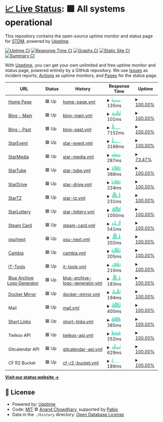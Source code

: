 # [📈 Live Status](https://status.stardream.online): <!--live status--> **🟩 All systems operational**

This repository contains the open-source uptime monitor and status page for [STDM](https://status.stardream.online), powered by [Upptime](https://github.com/upptime/upptime).

[![Uptime CI](https://github.com/STDM-Group/upptime/workflows/Uptime%20CI/badge.svg)](https://github.com/STDM-Group/upptime/actions?query=workflow%3A%22Uptime+CI%22)
[![Response Time CI](https://github.com/STDM-Group/upptime/workflows/Response%20Time%20CI/badge.svg)](https://github.com/STDM-Group/upptime/actions?query=workflow%3A%22Response+Time+CI%22)
[![Graphs CI](https://github.com/STDM-Group/upptime/workflows/Graphs%20CI/badge.svg)](https://github.com/STDM-Group/upptime/actions?query=workflow%3A%22Graphs+CI%22)
[![Static Site CI](https://github.com/STDM-Group/upptime/workflows/Static%20Site%20CI/badge.svg)](https://github.com/STDM-Group/upptime/actions?query=workflow%3A%22Static+Site+CI%22)
[![Summary CI](https://github.com/STDM-Group/upptime/workflows/Summary%20CI/badge.svg)](https://github.com/STDM-Group/upptime/actions?query=workflow%3A%22Summary+CI%22)

With [Upptime](https://upptime.js.org), you can get your own unlimited and free uptime monitor and status page, powered entirely by a GitHub repository. We use [Issues](https://github.com/STDM-Group/upptime/issues) as incident reports, [Actions](https://github.com/STDM-Group/upptime/actions) as uptime monitors, and [Pages](https://status.stardream.online) for the status page.

<!--start: status pages-->
<!-- This summary is generated by Upptime (https://github.com/upptime/upptime) -->
<!-- Do not edit this manually, your changes will be overwritten -->
<!-- prettier-ignore -->
| URL | Status | History | Response Time | Uptime |
| --- | ------ | ------- | ------------- | ------ |
| <img alt="" src="https://icons.duckduckgo.com/ip3/www.stardream.online.ico" height="13"> [Home Page](https://www.stardream.online) | 🟩 Up | [home-page.yml](https://github.com/STDM-Group/upptime/commits/HEAD/history/home-page.yml) | <details><summary><img alt="Response time graph" src="./graphs/home-page/response-time-week.png" height="20"> 135ms</summary><br><a href="https://status.stardream.online/history/home-page"><img alt="Response time 135" src="https://img.shields.io/endpoint?url=https%3A%2F%2Fraw.githubusercontent.com%2FSTDM-Group%2Fupptime%2FHEAD%2Fapi%2Fhome-page%2Fresponse-time.json"></a><br><a href="https://status.stardream.online/history/home-page"><img alt="24-hour response time 84" src="https://img.shields.io/endpoint?url=https%3A%2F%2Fraw.githubusercontent.com%2FSTDM-Group%2Fupptime%2FHEAD%2Fapi%2Fhome-page%2Fresponse-time-day.json"></a><br><a href="https://status.stardream.online/history/home-page"><img alt="7-day response time 135" src="https://img.shields.io/endpoint?url=https%3A%2F%2Fraw.githubusercontent.com%2FSTDM-Group%2Fupptime%2FHEAD%2Fapi%2Fhome-page%2Fresponse-time-week.json"></a><br><a href="https://status.stardream.online/history/home-page"><img alt="30-day response time 135" src="https://img.shields.io/endpoint?url=https%3A%2F%2Fraw.githubusercontent.com%2FSTDM-Group%2Fupptime%2FHEAD%2Fapi%2Fhome-page%2Fresponse-time-month.json"></a><br><a href="https://status.stardream.online/history/home-page"><img alt="1-year response time 135" src="https://img.shields.io/endpoint?url=https%3A%2F%2Fraw.githubusercontent.com%2FSTDM-Group%2Fupptime%2FHEAD%2Fapi%2Fhome-page%2Fresponse-time-year.json"></a></details> | <details><summary><a href="https://status.stardream.online/history/home-page">100.00%</a></summary><a href="https://status.stardream.online/history/home-page"><img alt="All-time uptime 100.00%" src="https://img.shields.io/endpoint?url=https%3A%2F%2Fraw.githubusercontent.com%2FSTDM-Group%2Fupptime%2FHEAD%2Fapi%2Fhome-page%2Fuptime.json"></a><br><a href="https://status.stardream.online/history/home-page"><img alt="24-hour uptime 100.00%" src="https://img.shields.io/endpoint?url=https%3A%2F%2Fraw.githubusercontent.com%2FSTDM-Group%2Fupptime%2FHEAD%2Fapi%2Fhome-page%2Fuptime-day.json"></a><br><a href="https://status.stardream.online/history/home-page"><img alt="7-day uptime 100.00%" src="https://img.shields.io/endpoint?url=https%3A%2F%2Fraw.githubusercontent.com%2FSTDM-Group%2Fupptime%2FHEAD%2Fapi%2Fhome-page%2Fuptime-week.json"></a><br><a href="https://status.stardream.online/history/home-page"><img alt="30-day uptime 100.00%" src="https://img.shields.io/endpoint?url=https%3A%2F%2Fraw.githubusercontent.com%2FSTDM-Group%2Fupptime%2FHEAD%2Fapi%2Fhome-page%2Fuptime-month.json"></a><br><a href="https://status.stardream.online/history/home-page"><img alt="1-year uptime 100.00%" src="https://img.shields.io/endpoint?url=https%3A%2F%2Fraw.githubusercontent.com%2FSTDM-Group%2Fupptime%2FHEAD%2Fapi%2Fhome-page%2Fuptime-year.json"></a></details>
| <img alt="" src="https://icons.duckduckgo.com/ip3/blog.stardream.online.ico" height="13"> [Blog - Main](https://blog.stardream.online) | 🟩 Up | [blog-main.yml](https://github.com/STDM-Group/upptime/commits/HEAD/history/blog-main.yml) | <details><summary><img alt="Response time graph" src="./graphs/blog-main/response-time-week.png" height="20"> 101ms</summary><br><a href="https://status.stardream.online/history/blog-main"><img alt="Response time 101" src="https://img.shields.io/endpoint?url=https%3A%2F%2Fraw.githubusercontent.com%2FSTDM-Group%2Fupptime%2FHEAD%2Fapi%2Fblog-main%2Fresponse-time.json"></a><br><a href="https://status.stardream.online/history/blog-main"><img alt="24-hour response time 169" src="https://img.shields.io/endpoint?url=https%3A%2F%2Fraw.githubusercontent.com%2FSTDM-Group%2Fupptime%2FHEAD%2Fapi%2Fblog-main%2Fresponse-time-day.json"></a><br><a href="https://status.stardream.online/history/blog-main"><img alt="7-day response time 101" src="https://img.shields.io/endpoint?url=https%3A%2F%2Fraw.githubusercontent.com%2FSTDM-Group%2Fupptime%2FHEAD%2Fapi%2Fblog-main%2Fresponse-time-week.json"></a><br><a href="https://status.stardream.online/history/blog-main"><img alt="30-day response time 101" src="https://img.shields.io/endpoint?url=https%3A%2F%2Fraw.githubusercontent.com%2FSTDM-Group%2Fupptime%2FHEAD%2Fapi%2Fblog-main%2Fresponse-time-month.json"></a><br><a href="https://status.stardream.online/history/blog-main"><img alt="1-year response time 101" src="https://img.shields.io/endpoint?url=https%3A%2F%2Fraw.githubusercontent.com%2FSTDM-Group%2Fupptime%2FHEAD%2Fapi%2Fblog-main%2Fresponse-time-year.json"></a></details> | <details><summary><a href="https://status.stardream.online/history/blog-main">100.00%</a></summary><a href="https://status.stardream.online/history/blog-main"><img alt="All-time uptime 100.00%" src="https://img.shields.io/endpoint?url=https%3A%2F%2Fraw.githubusercontent.com%2FSTDM-Group%2Fupptime%2FHEAD%2Fapi%2Fblog-main%2Fuptime.json"></a><br><a href="https://status.stardream.online/history/blog-main"><img alt="24-hour uptime 100.00%" src="https://img.shields.io/endpoint?url=https%3A%2F%2Fraw.githubusercontent.com%2FSTDM-Group%2Fupptime%2FHEAD%2Fapi%2Fblog-main%2Fuptime-day.json"></a><br><a href="https://status.stardream.online/history/blog-main"><img alt="7-day uptime 100.00%" src="https://img.shields.io/endpoint?url=https%3A%2F%2Fraw.githubusercontent.com%2FSTDM-Group%2Fupptime%2FHEAD%2Fapi%2Fblog-main%2Fuptime-week.json"></a><br><a href="https://status.stardream.online/history/blog-main"><img alt="30-day uptime 100.00%" src="https://img.shields.io/endpoint?url=https%3A%2F%2Fraw.githubusercontent.com%2FSTDM-Group%2Fupptime%2FHEAD%2Fapi%2Fblog-main%2Fuptime-month.json"></a><br><a href="https://status.stardream.online/history/blog-main"><img alt="1-year uptime 100.00%" src="https://img.shields.io/endpoint?url=https%3A%2F%2Fraw.githubusercontent.com%2FSTDM-Group%2Fupptime%2FHEAD%2Fapi%2Fblog-main%2Fuptime-year.json"></a></details>
| <img alt="" src="https://icons.duckduckgo.com/ip3/nas-y-blog.stardream.online.ico" height="13"> [Blog - Past](https://nas-y-blog.stardream.online) | 🟩 Up | [blog-past.yml](https://github.com/STDM-Group/upptime/commits/HEAD/history/blog-past.yml) | <details><summary><img alt="Response time graph" src="./graphs/blog-past/response-time-week.png" height="20"> 7152ms</summary><br><a href="https://status.stardream.online/history/blog-past"><img alt="Response time 7152" src="https://img.shields.io/endpoint?url=https%3A%2F%2Fraw.githubusercontent.com%2FSTDM-Group%2Fupptime%2FHEAD%2Fapi%2Fblog-past%2Fresponse-time.json"></a><br><a href="https://status.stardream.online/history/blog-past"><img alt="24-hour response time 2756" src="https://img.shields.io/endpoint?url=https%3A%2F%2Fraw.githubusercontent.com%2FSTDM-Group%2Fupptime%2FHEAD%2Fapi%2Fblog-past%2Fresponse-time-day.json"></a><br><a href="https://status.stardream.online/history/blog-past"><img alt="7-day response time 7152" src="https://img.shields.io/endpoint?url=https%3A%2F%2Fraw.githubusercontent.com%2FSTDM-Group%2Fupptime%2FHEAD%2Fapi%2Fblog-past%2Fresponse-time-week.json"></a><br><a href="https://status.stardream.online/history/blog-past"><img alt="30-day response time 7152" src="https://img.shields.io/endpoint?url=https%3A%2F%2Fraw.githubusercontent.com%2FSTDM-Group%2Fupptime%2FHEAD%2Fapi%2Fblog-past%2Fresponse-time-month.json"></a><br><a href="https://status.stardream.online/history/blog-past"><img alt="1-year response time 7152" src="https://img.shields.io/endpoint?url=https%3A%2F%2Fraw.githubusercontent.com%2FSTDM-Group%2Fupptime%2FHEAD%2Fapi%2Fblog-past%2Fresponse-time-year.json"></a></details> | <details><summary><a href="https://status.stardream.online/history/blog-past">100.00%</a></summary><a href="https://status.stardream.online/history/blog-past"><img alt="All-time uptime 100.00%" src="https://img.shields.io/endpoint?url=https%3A%2F%2Fraw.githubusercontent.com%2FSTDM-Group%2Fupptime%2FHEAD%2Fapi%2Fblog-past%2Fuptime.json"></a><br><a href="https://status.stardream.online/history/blog-past"><img alt="24-hour uptime 100.00%" src="https://img.shields.io/endpoint?url=https%3A%2F%2Fraw.githubusercontent.com%2FSTDM-Group%2Fupptime%2FHEAD%2Fapi%2Fblog-past%2Fuptime-day.json"></a><br><a href="https://status.stardream.online/history/blog-past"><img alt="7-day uptime 100.00%" src="https://img.shields.io/endpoint?url=https%3A%2F%2Fraw.githubusercontent.com%2FSTDM-Group%2Fupptime%2FHEAD%2Fapi%2Fblog-past%2Fuptime-week.json"></a><br><a href="https://status.stardream.online/history/blog-past"><img alt="30-day uptime 100.00%" src="https://img.shields.io/endpoint?url=https%3A%2F%2Fraw.githubusercontent.com%2FSTDM-Group%2Fupptime%2FHEAD%2Fapi%2Fblog-past%2Fuptime-month.json"></a><br><a href="https://status.stardream.online/history/blog-past"><img alt="1-year uptime 100.00%" src="https://img.shields.io/endpoint?url=https%3A%2F%2Fraw.githubusercontent.com%2FSTDM-Group%2Fupptime%2FHEAD%2Fapi%2Fblog-past%2Fuptime-year.json"></a></details>
| <img alt="" src="https://icons.duckduckgo.com/ip3/event.stardream.online.ico" height="13"> [StarEvent](https://event.stardream.online) | 🟩 Up | [star-event.yml](https://github.com/STDM-Group/upptime/commits/HEAD/history/star-event.yml) | <details><summary><img alt="Response time graph" src="./graphs/star-event/response-time-week.png" height="20"> 3188ms</summary><br><a href="https://status.stardream.online/history/star-event"><img alt="Response time 3188" src="https://img.shields.io/endpoint?url=https%3A%2F%2Fraw.githubusercontent.com%2FSTDM-Group%2Fupptime%2FHEAD%2Fapi%2Fstar-event%2Fresponse-time.json"></a><br><a href="https://status.stardream.online/history/star-event"><img alt="24-hour response time 1878" src="https://img.shields.io/endpoint?url=https%3A%2F%2Fraw.githubusercontent.com%2FSTDM-Group%2Fupptime%2FHEAD%2Fapi%2Fstar-event%2Fresponse-time-day.json"></a><br><a href="https://status.stardream.online/history/star-event"><img alt="7-day response time 3188" src="https://img.shields.io/endpoint?url=https%3A%2F%2Fraw.githubusercontent.com%2FSTDM-Group%2Fupptime%2FHEAD%2Fapi%2Fstar-event%2Fresponse-time-week.json"></a><br><a href="https://status.stardream.online/history/star-event"><img alt="30-day response time 3188" src="https://img.shields.io/endpoint?url=https%3A%2F%2Fraw.githubusercontent.com%2FSTDM-Group%2Fupptime%2FHEAD%2Fapi%2Fstar-event%2Fresponse-time-month.json"></a><br><a href="https://status.stardream.online/history/star-event"><img alt="1-year response time 3188" src="https://img.shields.io/endpoint?url=https%3A%2F%2Fraw.githubusercontent.com%2FSTDM-Group%2Fupptime%2FHEAD%2Fapi%2Fstar-event%2Fresponse-time-year.json"></a></details> | <details><summary><a href="https://status.stardream.online/history/star-event">100.00%</a></summary><a href="https://status.stardream.online/history/star-event"><img alt="All-time uptime 100.00%" src="https://img.shields.io/endpoint?url=https%3A%2F%2Fraw.githubusercontent.com%2FSTDM-Group%2Fupptime%2FHEAD%2Fapi%2Fstar-event%2Fuptime.json"></a><br><a href="https://status.stardream.online/history/star-event"><img alt="24-hour uptime 100.00%" src="https://img.shields.io/endpoint?url=https%3A%2F%2Fraw.githubusercontent.com%2FSTDM-Group%2Fupptime%2FHEAD%2Fapi%2Fstar-event%2Fuptime-day.json"></a><br><a href="https://status.stardream.online/history/star-event"><img alt="7-day uptime 100.00%" src="https://img.shields.io/endpoint?url=https%3A%2F%2Fraw.githubusercontent.com%2FSTDM-Group%2Fupptime%2FHEAD%2Fapi%2Fstar-event%2Fuptime-week.json"></a><br><a href="https://status.stardream.online/history/star-event"><img alt="30-day uptime 100.00%" src="https://img.shields.io/endpoint?url=https%3A%2F%2Fraw.githubusercontent.com%2FSTDM-Group%2Fupptime%2FHEAD%2Fapi%2Fstar-event%2Fuptime-month.json"></a><br><a href="https://status.stardream.online/history/star-event"><img alt="1-year uptime 100.00%" src="https://img.shields.io/endpoint?url=https%3A%2F%2Fraw.githubusercontent.com%2FSTDM-Group%2Fupptime%2FHEAD%2Fapi%2Fstar-event%2Fuptime-year.json"></a></details>
| <img alt="" src="https://icons.duckduckgo.com/ip3/social.lolihouse.top.ico" height="13"> [StarMedia](https://social.lolihouse.top) | 🟩 Up | [star-media.yml](https://github.com/STDM-Group/upptime/commits/HEAD/history/star-media.yml) | <details><summary><img alt="Response time graph" src="./graphs/star-media/response-time-week.png" height="20"> 287ms</summary><br><a href="https://status.stardream.online/history/star-media"><img alt="Response time 287" src="https://img.shields.io/endpoint?url=https%3A%2F%2Fraw.githubusercontent.com%2FSTDM-Group%2Fupptime%2FHEAD%2Fapi%2Fstar-media%2Fresponse-time.json"></a><br><a href="https://status.stardream.online/history/star-media"><img alt="24-hour response time 201" src="https://img.shields.io/endpoint?url=https%3A%2F%2Fraw.githubusercontent.com%2FSTDM-Group%2Fupptime%2FHEAD%2Fapi%2Fstar-media%2Fresponse-time-day.json"></a><br><a href="https://status.stardream.online/history/star-media"><img alt="7-day response time 287" src="https://img.shields.io/endpoint?url=https%3A%2F%2Fraw.githubusercontent.com%2FSTDM-Group%2Fupptime%2FHEAD%2Fapi%2Fstar-media%2Fresponse-time-week.json"></a><br><a href="https://status.stardream.online/history/star-media"><img alt="30-day response time 287" src="https://img.shields.io/endpoint?url=https%3A%2F%2Fraw.githubusercontent.com%2FSTDM-Group%2Fupptime%2FHEAD%2Fapi%2Fstar-media%2Fresponse-time-month.json"></a><br><a href="https://status.stardream.online/history/star-media"><img alt="1-year response time 287" src="https://img.shields.io/endpoint?url=https%3A%2F%2Fraw.githubusercontent.com%2FSTDM-Group%2Fupptime%2FHEAD%2Fapi%2Fstar-media%2Fresponse-time-year.json"></a></details> | <details><summary><a href="https://status.stardream.online/history/star-media">73.47%</a></summary><a href="https://status.stardream.online/history/star-media"><img alt="All-time uptime 73.47%" src="https://img.shields.io/endpoint?url=https%3A%2F%2Fraw.githubusercontent.com%2FSTDM-Group%2Fupptime%2FHEAD%2Fapi%2Fstar-media%2Fuptime.json"></a><br><a href="https://status.stardream.online/history/star-media"><img alt="24-hour uptime 100.00%" src="https://img.shields.io/endpoint?url=https%3A%2F%2Fraw.githubusercontent.com%2FSTDM-Group%2Fupptime%2FHEAD%2Fapi%2Fstar-media%2Fuptime-day.json"></a><br><a href="https://status.stardream.online/history/star-media"><img alt="7-day uptime 73.47%" src="https://img.shields.io/endpoint?url=https%3A%2F%2Fraw.githubusercontent.com%2FSTDM-Group%2Fupptime%2FHEAD%2Fapi%2Fstar-media%2Fuptime-week.json"></a><br><a href="https://status.stardream.online/history/star-media"><img alt="30-day uptime 73.47%" src="https://img.shields.io/endpoint?url=https%3A%2F%2Fraw.githubusercontent.com%2FSTDM-Group%2Fupptime%2FHEAD%2Fapi%2Fstar-media%2Fuptime-month.json"></a><br><a href="https://status.stardream.online/history/star-media"><img alt="1-year uptime 73.47%" src="https://img.shields.io/endpoint?url=https%3A%2F%2Fraw.githubusercontent.com%2FSTDM-Group%2Fupptime%2FHEAD%2Fapi%2Fstar-media%2Fuptime-year.json"></a></details>
| <img alt="" src="https://icons.duckduckgo.com/ip3/video.lolihouse.top.ico" height="13"> [StarTube](https://video.lolihouse.top) | 🟩 Up | [star-tube.yml](https://github.com/STDM-Group/upptime/commits/HEAD/history/star-tube.yml) | <details><summary><img alt="Response time graph" src="./graphs/star-tube/response-time-week.png" height="20"> 388ms</summary><br><a href="https://status.stardream.online/history/star-tube"><img alt="Response time 388" src="https://img.shields.io/endpoint?url=https%3A%2F%2Fraw.githubusercontent.com%2FSTDM-Group%2Fupptime%2FHEAD%2Fapi%2Fstar-tube%2Fresponse-time.json"></a><br><a href="https://status.stardream.online/history/star-tube"><img alt="24-hour response time 234" src="https://img.shields.io/endpoint?url=https%3A%2F%2Fraw.githubusercontent.com%2FSTDM-Group%2Fupptime%2FHEAD%2Fapi%2Fstar-tube%2Fresponse-time-day.json"></a><br><a href="https://status.stardream.online/history/star-tube"><img alt="7-day response time 388" src="https://img.shields.io/endpoint?url=https%3A%2F%2Fraw.githubusercontent.com%2FSTDM-Group%2Fupptime%2FHEAD%2Fapi%2Fstar-tube%2Fresponse-time-week.json"></a><br><a href="https://status.stardream.online/history/star-tube"><img alt="30-day response time 388" src="https://img.shields.io/endpoint?url=https%3A%2F%2Fraw.githubusercontent.com%2FSTDM-Group%2Fupptime%2FHEAD%2Fapi%2Fstar-tube%2Fresponse-time-month.json"></a><br><a href="https://status.stardream.online/history/star-tube"><img alt="1-year response time 388" src="https://img.shields.io/endpoint?url=https%3A%2F%2Fraw.githubusercontent.com%2FSTDM-Group%2Fupptime%2FHEAD%2Fapi%2Fstar-tube%2Fresponse-time-year.json"></a></details> | <details><summary><a href="https://status.stardream.online/history/star-tube">100.00%</a></summary><a href="https://status.stardream.online/history/star-tube"><img alt="All-time uptime 100.00%" src="https://img.shields.io/endpoint?url=https%3A%2F%2Fraw.githubusercontent.com%2FSTDM-Group%2Fupptime%2FHEAD%2Fapi%2Fstar-tube%2Fuptime.json"></a><br><a href="https://status.stardream.online/history/star-tube"><img alt="24-hour uptime 100.00%" src="https://img.shields.io/endpoint?url=https%3A%2F%2Fraw.githubusercontent.com%2FSTDM-Group%2Fupptime%2FHEAD%2Fapi%2Fstar-tube%2Fuptime-day.json"></a><br><a href="https://status.stardream.online/history/star-tube"><img alt="7-day uptime 100.00%" src="https://img.shields.io/endpoint?url=https%3A%2F%2Fraw.githubusercontent.com%2FSTDM-Group%2Fupptime%2FHEAD%2Fapi%2Fstar-tube%2Fuptime-week.json"></a><br><a href="https://status.stardream.online/history/star-tube"><img alt="30-day uptime 100.00%" src="https://img.shields.io/endpoint?url=https%3A%2F%2Fraw.githubusercontent.com%2FSTDM-Group%2Fupptime%2FHEAD%2Fapi%2Fstar-tube%2Fuptime-month.json"></a><br><a href="https://status.stardream.online/history/star-tube"><img alt="1-year uptime 100.00%" src="https://img.shields.io/endpoint?url=https%3A%2F%2Fraw.githubusercontent.com%2FSTDM-Group%2Fupptime%2FHEAD%2Fapi%2Fstar-tube%2Fuptime-year.json"></a></details>
| <img alt="" src="https://icons.duckduckgo.com/ip3/drive.stardream.online.ico" height="13"> [StarDrive](https://drive.stardream.online) | 🟩 Up | [star-drive.yml](https://github.com/STDM-Group/upptime/commits/HEAD/history/star-drive.yml) | <details><summary><img alt="Response time graph" src="./graphs/star-drive/response-time-week.png" height="20"> 224ms</summary><br><a href="https://status.stardream.online/history/star-drive"><img alt="Response time 224" src="https://img.shields.io/endpoint?url=https%3A%2F%2Fraw.githubusercontent.com%2FSTDM-Group%2Fupptime%2FHEAD%2Fapi%2Fstar-drive%2Fresponse-time.json"></a><br><a href="https://status.stardream.online/history/star-drive"><img alt="24-hour response time 94" src="https://img.shields.io/endpoint?url=https%3A%2F%2Fraw.githubusercontent.com%2FSTDM-Group%2Fupptime%2FHEAD%2Fapi%2Fstar-drive%2Fresponse-time-day.json"></a><br><a href="https://status.stardream.online/history/star-drive"><img alt="7-day response time 224" src="https://img.shields.io/endpoint?url=https%3A%2F%2Fraw.githubusercontent.com%2FSTDM-Group%2Fupptime%2FHEAD%2Fapi%2Fstar-drive%2Fresponse-time-week.json"></a><br><a href="https://status.stardream.online/history/star-drive"><img alt="30-day response time 224" src="https://img.shields.io/endpoint?url=https%3A%2F%2Fraw.githubusercontent.com%2FSTDM-Group%2Fupptime%2FHEAD%2Fapi%2Fstar-drive%2Fresponse-time-month.json"></a><br><a href="https://status.stardream.online/history/star-drive"><img alt="1-year response time 224" src="https://img.shields.io/endpoint?url=https%3A%2F%2Fraw.githubusercontent.com%2FSTDM-Group%2Fupptime%2FHEAD%2Fapi%2Fstar-drive%2Fresponse-time-year.json"></a></details> | <details><summary><a href="https://status.stardream.online/history/star-drive">100.00%</a></summary><a href="https://status.stardream.online/history/star-drive"><img alt="All-time uptime 100.00%" src="https://img.shields.io/endpoint?url=https%3A%2F%2Fraw.githubusercontent.com%2FSTDM-Group%2Fupptime%2FHEAD%2Fapi%2Fstar-drive%2Fuptime.json"></a><br><a href="https://status.stardream.online/history/star-drive"><img alt="24-hour uptime 100.00%" src="https://img.shields.io/endpoint?url=https%3A%2F%2Fraw.githubusercontent.com%2FSTDM-Group%2Fupptime%2FHEAD%2Fapi%2Fstar-drive%2Fuptime-day.json"></a><br><a href="https://status.stardream.online/history/star-drive"><img alt="7-day uptime 100.00%" src="https://img.shields.io/endpoint?url=https%3A%2F%2Fraw.githubusercontent.com%2FSTDM-Group%2Fupptime%2FHEAD%2Fapi%2Fstar-drive%2Fuptime-week.json"></a><br><a href="https://status.stardream.online/history/star-drive"><img alt="30-day uptime 100.00%" src="https://img.shields.io/endpoint?url=https%3A%2F%2Fraw.githubusercontent.com%2FSTDM-Group%2Fupptime%2FHEAD%2Fapi%2Fstar-drive%2Fuptime-month.json"></a><br><a href="https://status.stardream.online/history/star-drive"><img alt="1-year uptime 100.00%" src="https://img.shields.io/endpoint?url=https%3A%2F%2Fraw.githubusercontent.com%2FSTDM-Group%2Fupptime%2FHEAD%2Fapi%2Fstar-drive%2Fuptime-year.json"></a></details>
| <img alt="" src="https://icons.duckduckgo.com/ip3/tz.stardream.online.ico" height="13"> [StarTZ](https://tz.stardream.online) | 🟩 Up | [star-tz.yml](https://github.com/STDM-Group/upptime/commits/HEAD/history/star-tz.yml) | <details><summary><img alt="Response time graph" src="./graphs/star-tz/response-time-week.png" height="20"> 231ms</summary><br><a href="https://status.stardream.online/history/star-tz"><img alt="Response time 231" src="https://img.shields.io/endpoint?url=https%3A%2F%2Fraw.githubusercontent.com%2FSTDM-Group%2Fupptime%2FHEAD%2Fapi%2Fstar-tz%2Fresponse-time.json"></a><br><a href="https://status.stardream.online/history/star-tz"><img alt="24-hour response time 62" src="https://img.shields.io/endpoint?url=https%3A%2F%2Fraw.githubusercontent.com%2FSTDM-Group%2Fupptime%2FHEAD%2Fapi%2Fstar-tz%2Fresponse-time-day.json"></a><br><a href="https://status.stardream.online/history/star-tz"><img alt="7-day response time 231" src="https://img.shields.io/endpoint?url=https%3A%2F%2Fraw.githubusercontent.com%2FSTDM-Group%2Fupptime%2FHEAD%2Fapi%2Fstar-tz%2Fresponse-time-week.json"></a><br><a href="https://status.stardream.online/history/star-tz"><img alt="30-day response time 231" src="https://img.shields.io/endpoint?url=https%3A%2F%2Fraw.githubusercontent.com%2FSTDM-Group%2Fupptime%2FHEAD%2Fapi%2Fstar-tz%2Fresponse-time-month.json"></a><br><a href="https://status.stardream.online/history/star-tz"><img alt="1-year response time 231" src="https://img.shields.io/endpoint?url=https%3A%2F%2Fraw.githubusercontent.com%2FSTDM-Group%2Fupptime%2FHEAD%2Fapi%2Fstar-tz%2Fresponse-time-year.json"></a></details> | <details><summary><a href="https://status.stardream.online/history/star-tz">100.00%</a></summary><a href="https://status.stardream.online/history/star-tz"><img alt="All-time uptime 100.00%" src="https://img.shields.io/endpoint?url=https%3A%2F%2Fraw.githubusercontent.com%2FSTDM-Group%2Fupptime%2FHEAD%2Fapi%2Fstar-tz%2Fuptime.json"></a><br><a href="https://status.stardream.online/history/star-tz"><img alt="24-hour uptime 100.00%" src="https://img.shields.io/endpoint?url=https%3A%2F%2Fraw.githubusercontent.com%2FSTDM-Group%2Fupptime%2FHEAD%2Fapi%2Fstar-tz%2Fuptime-day.json"></a><br><a href="https://status.stardream.online/history/star-tz"><img alt="7-day uptime 100.00%" src="https://img.shields.io/endpoint?url=https%3A%2F%2Fraw.githubusercontent.com%2FSTDM-Group%2Fupptime%2FHEAD%2Fapi%2Fstar-tz%2Fuptime-week.json"></a><br><a href="https://status.stardream.online/history/star-tz"><img alt="30-day uptime 100.00%" src="https://img.shields.io/endpoint?url=https%3A%2F%2Fraw.githubusercontent.com%2FSTDM-Group%2Fupptime%2FHEAD%2Fapi%2Fstar-tz%2Fuptime-month.json"></a><br><a href="https://status.stardream.online/history/star-tz"><img alt="1-year uptime 100.00%" src="https://img.shields.io/endpoint?url=https%3A%2F%2Fraw.githubusercontent.com%2FSTDM-Group%2Fupptime%2FHEAD%2Fapi%2Fstar-tz%2Fuptime-year.json"></a></details>
| <img alt="" src="https://icons.duckduckgo.com/ip3/lottery.stardream.online.ico" height="13"> [StarLottery](https://lottery.stardream.online) | 🟩 Up | [star-lottery.yml](https://github.com/STDM-Group/upptime/commits/HEAD/history/star-lottery.yml) | <details><summary><img alt="Response time graph" src="./graphs/star-lottery/response-time-week.png" height="20"> 1050ms</summary><br><a href="https://status.stardream.online/history/star-lottery"><img alt="Response time 1050" src="https://img.shields.io/endpoint?url=https%3A%2F%2Fraw.githubusercontent.com%2FSTDM-Group%2Fupptime%2FHEAD%2Fapi%2Fstar-lottery%2Fresponse-time.json"></a><br><a href="https://status.stardream.online/history/star-lottery"><img alt="24-hour response time 1215" src="https://img.shields.io/endpoint?url=https%3A%2F%2Fraw.githubusercontent.com%2FSTDM-Group%2Fupptime%2FHEAD%2Fapi%2Fstar-lottery%2Fresponse-time-day.json"></a><br><a href="https://status.stardream.online/history/star-lottery"><img alt="7-day response time 1050" src="https://img.shields.io/endpoint?url=https%3A%2F%2Fraw.githubusercontent.com%2FSTDM-Group%2Fupptime%2FHEAD%2Fapi%2Fstar-lottery%2Fresponse-time-week.json"></a><br><a href="https://status.stardream.online/history/star-lottery"><img alt="30-day response time 1050" src="https://img.shields.io/endpoint?url=https%3A%2F%2Fraw.githubusercontent.com%2FSTDM-Group%2Fupptime%2FHEAD%2Fapi%2Fstar-lottery%2Fresponse-time-month.json"></a><br><a href="https://status.stardream.online/history/star-lottery"><img alt="1-year response time 1050" src="https://img.shields.io/endpoint?url=https%3A%2F%2Fraw.githubusercontent.com%2FSTDM-Group%2Fupptime%2FHEAD%2Fapi%2Fstar-lottery%2Fresponse-time-year.json"></a></details> | <details><summary><a href="https://status.stardream.online/history/star-lottery">100.00%</a></summary><a href="https://status.stardream.online/history/star-lottery"><img alt="All-time uptime 100.00%" src="https://img.shields.io/endpoint?url=https%3A%2F%2Fraw.githubusercontent.com%2FSTDM-Group%2Fupptime%2FHEAD%2Fapi%2Fstar-lottery%2Fuptime.json"></a><br><a href="https://status.stardream.online/history/star-lottery"><img alt="24-hour uptime 100.00%" src="https://img.shields.io/endpoint?url=https%3A%2F%2Fraw.githubusercontent.com%2FSTDM-Group%2Fupptime%2FHEAD%2Fapi%2Fstar-lottery%2Fuptime-day.json"></a><br><a href="https://status.stardream.online/history/star-lottery"><img alt="7-day uptime 100.00%" src="https://img.shields.io/endpoint?url=https%3A%2F%2Fraw.githubusercontent.com%2FSTDM-Group%2Fupptime%2FHEAD%2Fapi%2Fstar-lottery%2Fuptime-week.json"></a><br><a href="https://status.stardream.online/history/star-lottery"><img alt="30-day uptime 100.00%" src="https://img.shields.io/endpoint?url=https%3A%2F%2Fraw.githubusercontent.com%2FSTDM-Group%2Fupptime%2FHEAD%2Fapi%2Fstar-lottery%2Fuptime-month.json"></a><br><a href="https://status.stardream.online/history/star-lottery"><img alt="1-year uptime 100.00%" src="https://img.shields.io/endpoint?url=https%3A%2F%2Fraw.githubusercontent.com%2FSTDM-Group%2Fupptime%2FHEAD%2Fapi%2Fstar-lottery%2Fuptime-year.json"></a></details>
| <img alt="" src="https://icons.duckduckgo.com/ip3/steam.stardream.online.ico" height="13"> [Steam Card](https://steam.stardream.online) | 🟩 Up | [steam-card.yml](https://github.com/STDM-Group/upptime/commits/HEAD/history/steam-card.yml) | <details><summary><img alt="Response time graph" src="./graphs/steam-card/response-time-week.png" height="20"> 541ms</summary><br><a href="https://status.stardream.online/history/steam-card"><img alt="Response time 541" src="https://img.shields.io/endpoint?url=https%3A%2F%2Fraw.githubusercontent.com%2FSTDM-Group%2Fupptime%2FHEAD%2Fapi%2Fsteam-card%2Fresponse-time.json"></a><br><a href="https://status.stardream.online/history/steam-card"><img alt="24-hour response time 944" src="https://img.shields.io/endpoint?url=https%3A%2F%2Fraw.githubusercontent.com%2FSTDM-Group%2Fupptime%2FHEAD%2Fapi%2Fsteam-card%2Fresponse-time-day.json"></a><br><a href="https://status.stardream.online/history/steam-card"><img alt="7-day response time 541" src="https://img.shields.io/endpoint?url=https%3A%2F%2Fraw.githubusercontent.com%2FSTDM-Group%2Fupptime%2FHEAD%2Fapi%2Fsteam-card%2Fresponse-time-week.json"></a><br><a href="https://status.stardream.online/history/steam-card"><img alt="30-day response time 541" src="https://img.shields.io/endpoint?url=https%3A%2F%2Fraw.githubusercontent.com%2FSTDM-Group%2Fupptime%2FHEAD%2Fapi%2Fsteam-card%2Fresponse-time-month.json"></a><br><a href="https://status.stardream.online/history/steam-card"><img alt="1-year response time 541" src="https://img.shields.io/endpoint?url=https%3A%2F%2Fraw.githubusercontent.com%2FSTDM-Group%2Fupptime%2FHEAD%2Fapi%2Fsteam-card%2Fresponse-time-year.json"></a></details> | <details><summary><a href="https://status.stardream.online/history/steam-card">100.00%</a></summary><a href="https://status.stardream.online/history/steam-card"><img alt="All-time uptime 100.00%" src="https://img.shields.io/endpoint?url=https%3A%2F%2Fraw.githubusercontent.com%2FSTDM-Group%2Fupptime%2FHEAD%2Fapi%2Fsteam-card%2Fuptime.json"></a><br><a href="https://status.stardream.online/history/steam-card"><img alt="24-hour uptime 100.00%" src="https://img.shields.io/endpoint?url=https%3A%2F%2Fraw.githubusercontent.com%2FSTDM-Group%2Fupptime%2FHEAD%2Fapi%2Fsteam-card%2Fuptime-day.json"></a><br><a href="https://status.stardream.online/history/steam-card"><img alt="7-day uptime 100.00%" src="https://img.shields.io/endpoint?url=https%3A%2F%2Fraw.githubusercontent.com%2FSTDM-Group%2Fupptime%2FHEAD%2Fapi%2Fsteam-card%2Fuptime-week.json"></a><br><a href="https://status.stardream.online/history/steam-card"><img alt="30-day uptime 100.00%" src="https://img.shields.io/endpoint?url=https%3A%2F%2Fraw.githubusercontent.com%2FSTDM-Group%2Fupptime%2FHEAD%2Fapi%2Fsteam-card%2Fuptime-month.json"></a><br><a href="https://status.stardream.online/history/steam-card"><img alt="1-year uptime 100.00%" src="https://img.shields.io/endpoint?url=https%3A%2F%2Fraw.githubusercontent.com%2FSTDM-Group%2Fupptime%2FHEAD%2Fapi%2Fsteam-card%2Fuptime-year.json"></a></details>
| <img alt="" src="https://icons.duckduckgo.com/ip3/osusig.stardream.online.ico" height="13"> [osu!next](https://osusig.stardream.online) | 🟩 Up | [osu-next.yml](https://github.com/STDM-Group/upptime/commits/HEAD/history/osu-next.yml) | <details><summary><img alt="Response time graph" src="./graphs/osu-next/response-time-week.png" height="20"> 202ms</summary><br><a href="https://status.stardream.online/history/osu-next"><img alt="Response time 202" src="https://img.shields.io/endpoint?url=https%3A%2F%2Fraw.githubusercontent.com%2FSTDM-Group%2Fupptime%2FHEAD%2Fapi%2Fosu-next%2Fresponse-time.json"></a><br><a href="https://status.stardream.online/history/osu-next"><img alt="24-hour response time 62" src="https://img.shields.io/endpoint?url=https%3A%2F%2Fraw.githubusercontent.com%2FSTDM-Group%2Fupptime%2FHEAD%2Fapi%2Fosu-next%2Fresponse-time-day.json"></a><br><a href="https://status.stardream.online/history/osu-next"><img alt="7-day response time 202" src="https://img.shields.io/endpoint?url=https%3A%2F%2Fraw.githubusercontent.com%2FSTDM-Group%2Fupptime%2FHEAD%2Fapi%2Fosu-next%2Fresponse-time-week.json"></a><br><a href="https://status.stardream.online/history/osu-next"><img alt="30-day response time 202" src="https://img.shields.io/endpoint?url=https%3A%2F%2Fraw.githubusercontent.com%2FSTDM-Group%2Fupptime%2FHEAD%2Fapi%2Fosu-next%2Fresponse-time-month.json"></a><br><a href="https://status.stardream.online/history/osu-next"><img alt="1-year response time 202" src="https://img.shields.io/endpoint?url=https%3A%2F%2Fraw.githubusercontent.com%2FSTDM-Group%2Fupptime%2FHEAD%2Fapi%2Fosu-next%2Fresponse-time-year.json"></a></details> | <details><summary><a href="https://status.stardream.online/history/osu-next">100.00%</a></summary><a href="https://status.stardream.online/history/osu-next"><img alt="All-time uptime 100.00%" src="https://img.shields.io/endpoint?url=https%3A%2F%2Fraw.githubusercontent.com%2FSTDM-Group%2Fupptime%2FHEAD%2Fapi%2Fosu-next%2Fuptime.json"></a><br><a href="https://status.stardream.online/history/osu-next"><img alt="24-hour uptime 100.00%" src="https://img.shields.io/endpoint?url=https%3A%2F%2Fraw.githubusercontent.com%2FSTDM-Group%2Fupptime%2FHEAD%2Fapi%2Fosu-next%2Fuptime-day.json"></a><br><a href="https://status.stardream.online/history/osu-next"><img alt="7-day uptime 100.00%" src="https://img.shields.io/endpoint?url=https%3A%2F%2Fraw.githubusercontent.com%2FSTDM-Group%2Fupptime%2FHEAD%2Fapi%2Fosu-next%2Fuptime-week.json"></a><br><a href="https://status.stardream.online/history/osu-next"><img alt="30-day uptime 100.00%" src="https://img.shields.io/endpoint?url=https%3A%2F%2Fraw.githubusercontent.com%2FSTDM-Group%2Fupptime%2FHEAD%2Fapi%2Fosu-next%2Fuptime-month.json"></a><br><a href="https://status.stardream.online/history/osu-next"><img alt="1-year uptime 100.00%" src="https://img.shields.io/endpoint?url=https%3A%2F%2Fraw.githubusercontent.com%2FSTDM-Group%2Fupptime%2FHEAD%2Fapi%2Fosu-next%2Fuptime-year.json"></a></details>
| <img alt="" src="https://icons.duckduckgo.com/ip3/cambia.stardream.online.ico" height="13"> [Cambia](https://cambia.stardream.online) | 🟩 Up | [cambia.yml](https://github.com/STDM-Group/upptime/commits/HEAD/history/cambia.yml) | <details><summary><img alt="Response time graph" src="./graphs/cambia/response-time-week.png" height="20"> 205ms</summary><br><a href="https://status.stardream.online/history/cambia"><img alt="Response time 205" src="https://img.shields.io/endpoint?url=https%3A%2F%2Fraw.githubusercontent.com%2FSTDM-Group%2Fupptime%2FHEAD%2Fapi%2Fcambia%2Fresponse-time.json"></a><br><a href="https://status.stardream.online/history/cambia"><img alt="24-hour response time 97" src="https://img.shields.io/endpoint?url=https%3A%2F%2Fraw.githubusercontent.com%2FSTDM-Group%2Fupptime%2FHEAD%2Fapi%2Fcambia%2Fresponse-time-day.json"></a><br><a href="https://status.stardream.online/history/cambia"><img alt="7-day response time 205" src="https://img.shields.io/endpoint?url=https%3A%2F%2Fraw.githubusercontent.com%2FSTDM-Group%2Fupptime%2FHEAD%2Fapi%2Fcambia%2Fresponse-time-week.json"></a><br><a href="https://status.stardream.online/history/cambia"><img alt="30-day response time 205" src="https://img.shields.io/endpoint?url=https%3A%2F%2Fraw.githubusercontent.com%2FSTDM-Group%2Fupptime%2FHEAD%2Fapi%2Fcambia%2Fresponse-time-month.json"></a><br><a href="https://status.stardream.online/history/cambia"><img alt="1-year response time 205" src="https://img.shields.io/endpoint?url=https%3A%2F%2Fraw.githubusercontent.com%2FSTDM-Group%2Fupptime%2FHEAD%2Fapi%2Fcambia%2Fresponse-time-year.json"></a></details> | <details><summary><a href="https://status.stardream.online/history/cambia">100.00%</a></summary><a href="https://status.stardream.online/history/cambia"><img alt="All-time uptime 100.00%" src="https://img.shields.io/endpoint?url=https%3A%2F%2Fraw.githubusercontent.com%2FSTDM-Group%2Fupptime%2FHEAD%2Fapi%2Fcambia%2Fuptime.json"></a><br><a href="https://status.stardream.online/history/cambia"><img alt="24-hour uptime 100.00%" src="https://img.shields.io/endpoint?url=https%3A%2F%2Fraw.githubusercontent.com%2FSTDM-Group%2Fupptime%2FHEAD%2Fapi%2Fcambia%2Fuptime-day.json"></a><br><a href="https://status.stardream.online/history/cambia"><img alt="7-day uptime 100.00%" src="https://img.shields.io/endpoint?url=https%3A%2F%2Fraw.githubusercontent.com%2FSTDM-Group%2Fupptime%2FHEAD%2Fapi%2Fcambia%2Fuptime-week.json"></a><br><a href="https://status.stardream.online/history/cambia"><img alt="30-day uptime 100.00%" src="https://img.shields.io/endpoint?url=https%3A%2F%2Fraw.githubusercontent.com%2FSTDM-Group%2Fupptime%2FHEAD%2Fapi%2Fcambia%2Fuptime-month.json"></a><br><a href="https://status.stardream.online/history/cambia"><img alt="1-year uptime 100.00%" src="https://img.shields.io/endpoint?url=https%3A%2F%2Fraw.githubusercontent.com%2FSTDM-Group%2Fupptime%2FHEAD%2Fapi%2Fcambia%2Fuptime-year.json"></a></details>
| <img alt="" src="https://icons.duckduckgo.com/ip3/itools.stardream.online.ico" height="13"> [IT-Tools](https://itools.stardream.online) | 🟩 Up | [it-tools.yml](https://github.com/STDM-Group/upptime/commits/HEAD/history/it-tools.yml) | <details><summary><img alt="Response time graph" src="./graphs/it-tools/response-time-week.png" height="20"> 210ms</summary><br><a href="https://status.stardream.online/history/it-tools"><img alt="Response time 210" src="https://img.shields.io/endpoint?url=https%3A%2F%2Fraw.githubusercontent.com%2FSTDM-Group%2Fupptime%2FHEAD%2Fapi%2Fit-tools%2Fresponse-time.json"></a><br><a href="https://status.stardream.online/history/it-tools"><img alt="24-hour response time 92" src="https://img.shields.io/endpoint?url=https%3A%2F%2Fraw.githubusercontent.com%2FSTDM-Group%2Fupptime%2FHEAD%2Fapi%2Fit-tools%2Fresponse-time-day.json"></a><br><a href="https://status.stardream.online/history/it-tools"><img alt="7-day response time 210" src="https://img.shields.io/endpoint?url=https%3A%2F%2Fraw.githubusercontent.com%2FSTDM-Group%2Fupptime%2FHEAD%2Fapi%2Fit-tools%2Fresponse-time-week.json"></a><br><a href="https://status.stardream.online/history/it-tools"><img alt="30-day response time 210" src="https://img.shields.io/endpoint?url=https%3A%2F%2Fraw.githubusercontent.com%2FSTDM-Group%2Fupptime%2FHEAD%2Fapi%2Fit-tools%2Fresponse-time-month.json"></a><br><a href="https://status.stardream.online/history/it-tools"><img alt="1-year response time 210" src="https://img.shields.io/endpoint?url=https%3A%2F%2Fraw.githubusercontent.com%2FSTDM-Group%2Fupptime%2FHEAD%2Fapi%2Fit-tools%2Fresponse-time-year.json"></a></details> | <details><summary><a href="https://status.stardream.online/history/it-tools">100.00%</a></summary><a href="https://status.stardream.online/history/it-tools"><img alt="All-time uptime 100.00%" src="https://img.shields.io/endpoint?url=https%3A%2F%2Fraw.githubusercontent.com%2FSTDM-Group%2Fupptime%2FHEAD%2Fapi%2Fit-tools%2Fuptime.json"></a><br><a href="https://status.stardream.online/history/it-tools"><img alt="24-hour uptime 100.00%" src="https://img.shields.io/endpoint?url=https%3A%2F%2Fraw.githubusercontent.com%2FSTDM-Group%2Fupptime%2FHEAD%2Fapi%2Fit-tools%2Fuptime-day.json"></a><br><a href="https://status.stardream.online/history/it-tools"><img alt="7-day uptime 100.00%" src="https://img.shields.io/endpoint?url=https%3A%2F%2Fraw.githubusercontent.com%2FSTDM-Group%2Fupptime%2FHEAD%2Fapi%2Fit-tools%2Fuptime-week.json"></a><br><a href="https://status.stardream.online/history/it-tools"><img alt="30-day uptime 100.00%" src="https://img.shields.io/endpoint?url=https%3A%2F%2Fraw.githubusercontent.com%2FSTDM-Group%2Fupptime%2FHEAD%2Fapi%2Fit-tools%2Fuptime-month.json"></a><br><a href="https://status.stardream.online/history/it-tools"><img alt="1-year uptime 100.00%" src="https://img.shields.io/endpoint?url=https%3A%2F%2Fraw.githubusercontent.com%2FSTDM-Group%2Fupptime%2FHEAD%2Fapi%2Fit-tools%2Fuptime-year.json"></a></details>
| <img alt="" src="https://icons.duckduckgo.com/ip3/ba-logo.stardream.online.ico" height="13"> [Blue Archive Logo Generator](https://ba-logo.stardream.online) | 🟩 Up | [blue-archive-logo-generator.yml](https://github.com/STDM-Group/upptime/commits/HEAD/history/blue-archive-logo-generator.yml) | <details><summary><img alt="Response time graph" src="./graphs/blue-archive-logo-generator/response-time-week.png" height="20"> 183ms</summary><br><a href="https://status.stardream.online/history/blue-archive-logo-generator"><img alt="Response time 183" src="https://img.shields.io/endpoint?url=https%3A%2F%2Fraw.githubusercontent.com%2FSTDM-Group%2Fupptime%2FHEAD%2Fapi%2Fblue-archive-logo-generator%2Fresponse-time.json"></a><br><a href="https://status.stardream.online/history/blue-archive-logo-generator"><img alt="24-hour response time 63" src="https://img.shields.io/endpoint?url=https%3A%2F%2Fraw.githubusercontent.com%2FSTDM-Group%2Fupptime%2FHEAD%2Fapi%2Fblue-archive-logo-generator%2Fresponse-time-day.json"></a><br><a href="https://status.stardream.online/history/blue-archive-logo-generator"><img alt="7-day response time 183" src="https://img.shields.io/endpoint?url=https%3A%2F%2Fraw.githubusercontent.com%2FSTDM-Group%2Fupptime%2FHEAD%2Fapi%2Fblue-archive-logo-generator%2Fresponse-time-week.json"></a><br><a href="https://status.stardream.online/history/blue-archive-logo-generator"><img alt="30-day response time 183" src="https://img.shields.io/endpoint?url=https%3A%2F%2Fraw.githubusercontent.com%2FSTDM-Group%2Fupptime%2FHEAD%2Fapi%2Fblue-archive-logo-generator%2Fresponse-time-month.json"></a><br><a href="https://status.stardream.online/history/blue-archive-logo-generator"><img alt="1-year response time 183" src="https://img.shields.io/endpoint?url=https%3A%2F%2Fraw.githubusercontent.com%2FSTDM-Group%2Fupptime%2FHEAD%2Fapi%2Fblue-archive-logo-generator%2Fresponse-time-year.json"></a></details> | <details><summary><a href="https://status.stardream.online/history/blue-archive-logo-generator">100.00%</a></summary><a href="https://status.stardream.online/history/blue-archive-logo-generator"><img alt="All-time uptime 100.00%" src="https://img.shields.io/endpoint?url=https%3A%2F%2Fraw.githubusercontent.com%2FSTDM-Group%2Fupptime%2FHEAD%2Fapi%2Fblue-archive-logo-generator%2Fuptime.json"></a><br><a href="https://status.stardream.online/history/blue-archive-logo-generator"><img alt="24-hour uptime 100.00%" src="https://img.shields.io/endpoint?url=https%3A%2F%2Fraw.githubusercontent.com%2FSTDM-Group%2Fupptime%2FHEAD%2Fapi%2Fblue-archive-logo-generator%2Fuptime-day.json"></a><br><a href="https://status.stardream.online/history/blue-archive-logo-generator"><img alt="7-day uptime 100.00%" src="https://img.shields.io/endpoint?url=https%3A%2F%2Fraw.githubusercontent.com%2FSTDM-Group%2Fupptime%2FHEAD%2Fapi%2Fblue-archive-logo-generator%2Fuptime-week.json"></a><br><a href="https://status.stardream.online/history/blue-archive-logo-generator"><img alt="30-day uptime 100.00%" src="https://img.shields.io/endpoint?url=https%3A%2F%2Fraw.githubusercontent.com%2FSTDM-Group%2Fupptime%2FHEAD%2Fapi%2Fblue-archive-logo-generator%2Fuptime-month.json"></a><br><a href="https://status.stardream.online/history/blue-archive-logo-generator"><img alt="1-year uptime 100.00%" src="https://img.shields.io/endpoint?url=https%3A%2F%2Fraw.githubusercontent.com%2FSTDM-Group%2Fupptime%2FHEAD%2Fapi%2Fblue-archive-logo-generator%2Fuptime-year.json"></a></details>
| <img alt="" src="https://icons.duckduckgo.com/ip3/docker.stardream.online.ico" height="13"> [Docker Mirror](https://docker.stardream.online) | 🟩 Up | [docker-mirror.yml](https://github.com/STDM-Group/upptime/commits/HEAD/history/docker-mirror.yml) | <details><summary><img alt="Response time graph" src="./graphs/docker-mirror/response-time-week.png" height="20"> 194ms</summary><br><a href="https://status.stardream.online/history/docker-mirror"><img alt="Response time 194" src="https://img.shields.io/endpoint?url=https%3A%2F%2Fraw.githubusercontent.com%2FSTDM-Group%2Fupptime%2FHEAD%2Fapi%2Fdocker-mirror%2Fresponse-time.json"></a><br><a href="https://status.stardream.online/history/docker-mirror"><img alt="24-hour response time 285" src="https://img.shields.io/endpoint?url=https%3A%2F%2Fraw.githubusercontent.com%2FSTDM-Group%2Fupptime%2FHEAD%2Fapi%2Fdocker-mirror%2Fresponse-time-day.json"></a><br><a href="https://status.stardream.online/history/docker-mirror"><img alt="7-day response time 194" src="https://img.shields.io/endpoint?url=https%3A%2F%2Fraw.githubusercontent.com%2FSTDM-Group%2Fupptime%2FHEAD%2Fapi%2Fdocker-mirror%2Fresponse-time-week.json"></a><br><a href="https://status.stardream.online/history/docker-mirror"><img alt="30-day response time 194" src="https://img.shields.io/endpoint?url=https%3A%2F%2Fraw.githubusercontent.com%2FSTDM-Group%2Fupptime%2FHEAD%2Fapi%2Fdocker-mirror%2Fresponse-time-month.json"></a><br><a href="https://status.stardream.online/history/docker-mirror"><img alt="1-year response time 194" src="https://img.shields.io/endpoint?url=https%3A%2F%2Fraw.githubusercontent.com%2FSTDM-Group%2Fupptime%2FHEAD%2Fapi%2Fdocker-mirror%2Fresponse-time-year.json"></a></details> | <details><summary><a href="https://status.stardream.online/history/docker-mirror">100.00%</a></summary><a href="https://status.stardream.online/history/docker-mirror"><img alt="All-time uptime 100.00%" src="https://img.shields.io/endpoint?url=https%3A%2F%2Fraw.githubusercontent.com%2FSTDM-Group%2Fupptime%2FHEAD%2Fapi%2Fdocker-mirror%2Fuptime.json"></a><br><a href="https://status.stardream.online/history/docker-mirror"><img alt="24-hour uptime 100.00%" src="https://img.shields.io/endpoint?url=https%3A%2F%2Fraw.githubusercontent.com%2FSTDM-Group%2Fupptime%2FHEAD%2Fapi%2Fdocker-mirror%2Fuptime-day.json"></a><br><a href="https://status.stardream.online/history/docker-mirror"><img alt="7-day uptime 100.00%" src="https://img.shields.io/endpoint?url=https%3A%2F%2Fraw.githubusercontent.com%2FSTDM-Group%2Fupptime%2FHEAD%2Fapi%2Fdocker-mirror%2Fuptime-week.json"></a><br><a href="https://status.stardream.online/history/docker-mirror"><img alt="30-day uptime 100.00%" src="https://img.shields.io/endpoint?url=https%3A%2F%2Fraw.githubusercontent.com%2FSTDM-Group%2Fupptime%2FHEAD%2Fapi%2Fdocker-mirror%2Fuptime-month.json"></a><br><a href="https://status.stardream.online/history/docker-mirror"><img alt="1-year uptime 100.00%" src="https://img.shields.io/endpoint?url=https%3A%2F%2Fraw.githubusercontent.com%2FSTDM-Group%2Fupptime%2FHEAD%2Fapi%2Fdocker-mirror%2Fuptime-year.json"></a></details>
| <img alt="" src="https://icons.duckduckgo.com/ip3/null.ico" height="13"> Mail | 🟩 Up | [mail.yml](https://github.com/STDM-Group/upptime/commits/HEAD/history/mail.yml) | <details><summary><img alt="Response time graph" src="./graphs/mail/response-time-week.png" height="20"> 405ms</summary><br><a href="https://status.stardream.online/history/mail"><img alt="Response time 405" src="https://img.shields.io/endpoint?url=https%3A%2F%2Fraw.githubusercontent.com%2FSTDM-Group%2Fupptime%2FHEAD%2Fapi%2Fmail%2Fresponse-time.json"></a><br><a href="https://status.stardream.online/history/mail"><img alt="24-hour response time 241" src="https://img.shields.io/endpoint?url=https%3A%2F%2Fraw.githubusercontent.com%2FSTDM-Group%2Fupptime%2FHEAD%2Fapi%2Fmail%2Fresponse-time-day.json"></a><br><a href="https://status.stardream.online/history/mail"><img alt="7-day response time 405" src="https://img.shields.io/endpoint?url=https%3A%2F%2Fraw.githubusercontent.com%2FSTDM-Group%2Fupptime%2FHEAD%2Fapi%2Fmail%2Fresponse-time-week.json"></a><br><a href="https://status.stardream.online/history/mail"><img alt="30-day response time 405" src="https://img.shields.io/endpoint?url=https%3A%2F%2Fraw.githubusercontent.com%2FSTDM-Group%2Fupptime%2FHEAD%2Fapi%2Fmail%2Fresponse-time-month.json"></a><br><a href="https://status.stardream.online/history/mail"><img alt="1-year response time 405" src="https://img.shields.io/endpoint?url=https%3A%2F%2Fraw.githubusercontent.com%2FSTDM-Group%2Fupptime%2FHEAD%2Fapi%2Fmail%2Fresponse-time-year.json"></a></details> | <details><summary><a href="https://status.stardream.online/history/mail">100.00%</a></summary><a href="https://status.stardream.online/history/mail"><img alt="All-time uptime 100.00%" src="https://img.shields.io/endpoint?url=https%3A%2F%2Fraw.githubusercontent.com%2FSTDM-Group%2Fupptime%2FHEAD%2Fapi%2Fmail%2Fuptime.json"></a><br><a href="https://status.stardream.online/history/mail"><img alt="24-hour uptime 100.00%" src="https://img.shields.io/endpoint?url=https%3A%2F%2Fraw.githubusercontent.com%2FSTDM-Group%2Fupptime%2FHEAD%2Fapi%2Fmail%2Fuptime-day.json"></a><br><a href="https://status.stardream.online/history/mail"><img alt="7-day uptime 100.00%" src="https://img.shields.io/endpoint?url=https%3A%2F%2Fraw.githubusercontent.com%2FSTDM-Group%2Fupptime%2FHEAD%2Fapi%2Fmail%2Fuptime-week.json"></a><br><a href="https://status.stardream.online/history/mail"><img alt="30-day uptime 100.00%" src="https://img.shields.io/endpoint?url=https%3A%2F%2Fraw.githubusercontent.com%2FSTDM-Group%2Fupptime%2FHEAD%2Fapi%2Fmail%2Fuptime-month.json"></a><br><a href="https://status.stardream.online/history/mail"><img alt="1-year uptime 100.00%" src="https://img.shields.io/endpoint?url=https%3A%2F%2Fraw.githubusercontent.com%2FSTDM-Group%2Fupptime%2FHEAD%2Fapi%2Fmail%2Fuptime-year.json"></a></details>
| <img alt="" src="https://icons.duckduckgo.com/ip3/links.stardream.online.ico" height="13"> [Short Links](https://links.stardream.online) | 🟩 Up | [short-links.yml](https://github.com/STDM-Group/upptime/commits/HEAD/history/short-links.yml) | <details><summary><img alt="Response time graph" src="./graphs/short-links/response-time-week.png" height="20"> 385ms</summary><br><a href="https://status.stardream.online/history/short-links"><img alt="Response time 385" src="https://img.shields.io/endpoint?url=https%3A%2F%2Fraw.githubusercontent.com%2FSTDM-Group%2Fupptime%2FHEAD%2Fapi%2Fshort-links%2Fresponse-time.json"></a><br><a href="https://status.stardream.online/history/short-links"><img alt="24-hour response time 297" src="https://img.shields.io/endpoint?url=https%3A%2F%2Fraw.githubusercontent.com%2FSTDM-Group%2Fupptime%2FHEAD%2Fapi%2Fshort-links%2Fresponse-time-day.json"></a><br><a href="https://status.stardream.online/history/short-links"><img alt="7-day response time 385" src="https://img.shields.io/endpoint?url=https%3A%2F%2Fraw.githubusercontent.com%2FSTDM-Group%2Fupptime%2FHEAD%2Fapi%2Fshort-links%2Fresponse-time-week.json"></a><br><a href="https://status.stardream.online/history/short-links"><img alt="30-day response time 385" src="https://img.shields.io/endpoint?url=https%3A%2F%2Fraw.githubusercontent.com%2FSTDM-Group%2Fupptime%2FHEAD%2Fapi%2Fshort-links%2Fresponse-time-month.json"></a><br><a href="https://status.stardream.online/history/short-links"><img alt="1-year response time 385" src="https://img.shields.io/endpoint?url=https%3A%2F%2Fraw.githubusercontent.com%2FSTDM-Group%2Fupptime%2FHEAD%2Fapi%2Fshort-links%2Fresponse-time-year.json"></a></details> | <details><summary><a href="https://status.stardream.online/history/short-links">100.00%</a></summary><a href="https://status.stardream.online/history/short-links"><img alt="All-time uptime 100.00%" src="https://img.shields.io/endpoint?url=https%3A%2F%2Fraw.githubusercontent.com%2FSTDM-Group%2Fupptime%2FHEAD%2Fapi%2Fshort-links%2Fuptime.json"></a><br><a href="https://status.stardream.online/history/short-links"><img alt="24-hour uptime 100.00%" src="https://img.shields.io/endpoint?url=https%3A%2F%2Fraw.githubusercontent.com%2FSTDM-Group%2Fupptime%2FHEAD%2Fapi%2Fshort-links%2Fuptime-day.json"></a><br><a href="https://status.stardream.online/history/short-links"><img alt="7-day uptime 100.00%" src="https://img.shields.io/endpoint?url=https%3A%2F%2Fraw.githubusercontent.com%2FSTDM-Group%2Fupptime%2FHEAD%2Fapi%2Fshort-links%2Fuptime-week.json"></a><br><a href="https://status.stardream.online/history/short-links"><img alt="30-day uptime 100.00%" src="https://img.shields.io/endpoint?url=https%3A%2F%2Fraw.githubusercontent.com%2FSTDM-Group%2Fupptime%2FHEAD%2Fapi%2Fshort-links%2Fuptime-month.json"></a><br><a href="https://status.stardream.online/history/short-links"><img alt="1-year uptime 100.00%" src="https://img.shields.io/endpoint?url=https%3A%2F%2Fraw.githubusercontent.com%2FSTDM-Group%2Fupptime%2FHEAD%2Fapi%2Fshort-links%2Fuptime-year.json"></a></details>
| <img alt="" src="https://icons.duckduckgo.com/ip3/null.ico" height="13"> Twikoo API | 🟩 Up | [twikoo-api.yml](https://github.com/STDM-Group/upptime/commits/HEAD/history/twikoo-api.yml) | <details><summary><img alt="Response time graph" src="./graphs/twikoo-api/response-time-week.png" height="20"> 252ms</summary><br><a href="https://status.stardream.online/history/twikoo-api"><img alt="Response time 252" src="https://img.shields.io/endpoint?url=https%3A%2F%2Fraw.githubusercontent.com%2FSTDM-Group%2Fupptime%2FHEAD%2Fapi%2Ftwikoo-api%2Fresponse-time.json"></a><br><a href="https://status.stardream.online/history/twikoo-api"><img alt="24-hour response time 228" src="https://img.shields.io/endpoint?url=https%3A%2F%2Fraw.githubusercontent.com%2FSTDM-Group%2Fupptime%2FHEAD%2Fapi%2Ftwikoo-api%2Fresponse-time-day.json"></a><br><a href="https://status.stardream.online/history/twikoo-api"><img alt="7-day response time 252" src="https://img.shields.io/endpoint?url=https%3A%2F%2Fraw.githubusercontent.com%2FSTDM-Group%2Fupptime%2FHEAD%2Fapi%2Ftwikoo-api%2Fresponse-time-week.json"></a><br><a href="https://status.stardream.online/history/twikoo-api"><img alt="30-day response time 252" src="https://img.shields.io/endpoint?url=https%3A%2F%2Fraw.githubusercontent.com%2FSTDM-Group%2Fupptime%2FHEAD%2Fapi%2Ftwikoo-api%2Fresponse-time-month.json"></a><br><a href="https://status.stardream.online/history/twikoo-api"><img alt="1-year response time 252" src="https://img.shields.io/endpoint?url=https%3A%2F%2Fraw.githubusercontent.com%2FSTDM-Group%2Fupptime%2FHEAD%2Fapi%2Ftwikoo-api%2Fresponse-time-year.json"></a></details> | <details><summary><a href="https://status.stardream.online/history/twikoo-api">100.00%</a></summary><a href="https://status.stardream.online/history/twikoo-api"><img alt="All-time uptime 100.00%" src="https://img.shields.io/endpoint?url=https%3A%2F%2Fraw.githubusercontent.com%2FSTDM-Group%2Fupptime%2FHEAD%2Fapi%2Ftwikoo-api%2Fuptime.json"></a><br><a href="https://status.stardream.online/history/twikoo-api"><img alt="24-hour uptime 100.00%" src="https://img.shields.io/endpoint?url=https%3A%2F%2Fraw.githubusercontent.com%2FSTDM-Group%2Fupptime%2FHEAD%2Fapi%2Ftwikoo-api%2Fuptime-day.json"></a><br><a href="https://status.stardream.online/history/twikoo-api"><img alt="7-day uptime 100.00%" src="https://img.shields.io/endpoint?url=https%3A%2F%2Fraw.githubusercontent.com%2FSTDM-Group%2Fupptime%2FHEAD%2Fapi%2Ftwikoo-api%2Fuptime-week.json"></a><br><a href="https://status.stardream.online/history/twikoo-api"><img alt="30-day uptime 100.00%" src="https://img.shields.io/endpoint?url=https%3A%2F%2Fraw.githubusercontent.com%2FSTDM-Group%2Fupptime%2FHEAD%2Fapi%2Ftwikoo-api%2Fuptime-month.json"></a><br><a href="https://status.stardream.online/history/twikoo-api"><img alt="1-year uptime 100.00%" src="https://img.shields.io/endpoint?url=https%3A%2F%2Fraw.githubusercontent.com%2FSTDM-Group%2Fupptime%2FHEAD%2Fapi%2Ftwikoo-api%2Fuptime-year.json"></a></details>
| <img alt="" src="https://icons.duckduckgo.com/ip3/null.ico" height="13"> Gitcalendar API | 🟩 Up | [gitcalendar-api.yml](https://github.com/STDM-Group/upptime/commits/HEAD/history/gitcalendar-api.yml) | <details><summary><img alt="Response time graph" src="./graphs/gitcalendar-api/response-time-week.png" height="20"> 629ms</summary><br><a href="https://status.stardream.online/history/gitcalendar-api"><img alt="Response time 629" src="https://img.shields.io/endpoint?url=https%3A%2F%2Fraw.githubusercontent.com%2FSTDM-Group%2Fupptime%2FHEAD%2Fapi%2Fgitcalendar-api%2Fresponse-time.json"></a><br><a href="https://status.stardream.online/history/gitcalendar-api"><img alt="24-hour response time 1212" src="https://img.shields.io/endpoint?url=https%3A%2F%2Fraw.githubusercontent.com%2FSTDM-Group%2Fupptime%2FHEAD%2Fapi%2Fgitcalendar-api%2Fresponse-time-day.json"></a><br><a href="https://status.stardream.online/history/gitcalendar-api"><img alt="7-day response time 629" src="https://img.shields.io/endpoint?url=https%3A%2F%2Fraw.githubusercontent.com%2FSTDM-Group%2Fupptime%2FHEAD%2Fapi%2Fgitcalendar-api%2Fresponse-time-week.json"></a><br><a href="https://status.stardream.online/history/gitcalendar-api"><img alt="30-day response time 629" src="https://img.shields.io/endpoint?url=https%3A%2F%2Fraw.githubusercontent.com%2FSTDM-Group%2Fupptime%2FHEAD%2Fapi%2Fgitcalendar-api%2Fresponse-time-month.json"></a><br><a href="https://status.stardream.online/history/gitcalendar-api"><img alt="1-year response time 629" src="https://img.shields.io/endpoint?url=https%3A%2F%2Fraw.githubusercontent.com%2FSTDM-Group%2Fupptime%2FHEAD%2Fapi%2Fgitcalendar-api%2Fresponse-time-year.json"></a></details> | <details><summary><a href="https://status.stardream.online/history/gitcalendar-api">100.00%</a></summary><a href="https://status.stardream.online/history/gitcalendar-api"><img alt="All-time uptime 100.00%" src="https://img.shields.io/endpoint?url=https%3A%2F%2Fraw.githubusercontent.com%2FSTDM-Group%2Fupptime%2FHEAD%2Fapi%2Fgitcalendar-api%2Fuptime.json"></a><br><a href="https://status.stardream.online/history/gitcalendar-api"><img alt="24-hour uptime 100.00%" src="https://img.shields.io/endpoint?url=https%3A%2F%2Fraw.githubusercontent.com%2FSTDM-Group%2Fupptime%2FHEAD%2Fapi%2Fgitcalendar-api%2Fuptime-day.json"></a><br><a href="https://status.stardream.online/history/gitcalendar-api"><img alt="7-day uptime 100.00%" src="https://img.shields.io/endpoint?url=https%3A%2F%2Fraw.githubusercontent.com%2FSTDM-Group%2Fupptime%2FHEAD%2Fapi%2Fgitcalendar-api%2Fuptime-week.json"></a><br><a href="https://status.stardream.online/history/gitcalendar-api"><img alt="30-day uptime 100.00%" src="https://img.shields.io/endpoint?url=https%3A%2F%2Fraw.githubusercontent.com%2FSTDM-Group%2Fupptime%2FHEAD%2Fapi%2Fgitcalendar-api%2Fuptime-month.json"></a><br><a href="https://status.stardream.online/history/gitcalendar-api"><img alt="1-year uptime 100.00%" src="https://img.shields.io/endpoint?url=https%3A%2F%2Fraw.githubusercontent.com%2FSTDM-Group%2Fupptime%2FHEAD%2Fapi%2Fgitcalendar-api%2Fuptime-year.json"></a></details>
| <img alt="" src="https://icons.duckduckgo.com/ip3/null.ico" height="13"> CF R2 Bucket | 🟩 Up | [cf-r2-bucket.yml](https://github.com/STDM-Group/upptime/commits/HEAD/history/cf-r2-bucket.yml) | <details><summary><img alt="Response time graph" src="./graphs/cf-r2-bucket/response-time-week.png" height="20"> 189ms</summary><br><a href="https://status.stardream.online/history/cf-r2-bucket"><img alt="Response time 189" src="https://img.shields.io/endpoint?url=https%3A%2F%2Fraw.githubusercontent.com%2FSTDM-Group%2Fupptime%2FHEAD%2Fapi%2Fcf-r2-bucket%2Fresponse-time.json"></a><br><a href="https://status.stardream.online/history/cf-r2-bucket"><img alt="24-hour response time 71" src="https://img.shields.io/endpoint?url=https%3A%2F%2Fraw.githubusercontent.com%2FSTDM-Group%2Fupptime%2FHEAD%2Fapi%2Fcf-r2-bucket%2Fresponse-time-day.json"></a><br><a href="https://status.stardream.online/history/cf-r2-bucket"><img alt="7-day response time 189" src="https://img.shields.io/endpoint?url=https%3A%2F%2Fraw.githubusercontent.com%2FSTDM-Group%2Fupptime%2FHEAD%2Fapi%2Fcf-r2-bucket%2Fresponse-time-week.json"></a><br><a href="https://status.stardream.online/history/cf-r2-bucket"><img alt="30-day response time 189" src="https://img.shields.io/endpoint?url=https%3A%2F%2Fraw.githubusercontent.com%2FSTDM-Group%2Fupptime%2FHEAD%2Fapi%2Fcf-r2-bucket%2Fresponse-time-month.json"></a><br><a href="https://status.stardream.online/history/cf-r2-bucket"><img alt="1-year response time 189" src="https://img.shields.io/endpoint?url=https%3A%2F%2Fraw.githubusercontent.com%2FSTDM-Group%2Fupptime%2FHEAD%2Fapi%2Fcf-r2-bucket%2Fresponse-time-year.json"></a></details> | <details><summary><a href="https://status.stardream.online/history/cf-r2-bucket">100.00%</a></summary><a href="https://status.stardream.online/history/cf-r2-bucket"><img alt="All-time uptime 100.00%" src="https://img.shields.io/endpoint?url=https%3A%2F%2Fraw.githubusercontent.com%2FSTDM-Group%2Fupptime%2FHEAD%2Fapi%2Fcf-r2-bucket%2Fuptime.json"></a><br><a href="https://status.stardream.online/history/cf-r2-bucket"><img alt="24-hour uptime 100.00%" src="https://img.shields.io/endpoint?url=https%3A%2F%2Fraw.githubusercontent.com%2FSTDM-Group%2Fupptime%2FHEAD%2Fapi%2Fcf-r2-bucket%2Fuptime-day.json"></a><br><a href="https://status.stardream.online/history/cf-r2-bucket"><img alt="7-day uptime 100.00%" src="https://img.shields.io/endpoint?url=https%3A%2F%2Fraw.githubusercontent.com%2FSTDM-Group%2Fupptime%2FHEAD%2Fapi%2Fcf-r2-bucket%2Fuptime-week.json"></a><br><a href="https://status.stardream.online/history/cf-r2-bucket"><img alt="30-day uptime 100.00%" src="https://img.shields.io/endpoint?url=https%3A%2F%2Fraw.githubusercontent.com%2FSTDM-Group%2Fupptime%2FHEAD%2Fapi%2Fcf-r2-bucket%2Fuptime-month.json"></a><br><a href="https://status.stardream.online/history/cf-r2-bucket"><img alt="1-year uptime 100.00%" src="https://img.shields.io/endpoint?url=https%3A%2F%2Fraw.githubusercontent.com%2FSTDM-Group%2Fupptime%2FHEAD%2Fapi%2Fcf-r2-bucket%2Fuptime-year.json"></a></details>

<!--end: status pages-->

[**Visit our status website →**](https://status.stardream.online)

## 📄 License

- Powered by: [Upptime](https://github.com/upptime/upptime)
- Code: [MIT](./LICENSE) © [Anand Chowdhary](https://anandchowdhary.com), supported by [Pabio](https://pabio.com)
- Data in the `./history` directory: [Open Database License](https://opendatacommons.org/licenses/odbl/1-0/)
